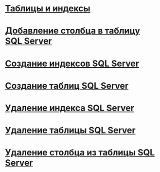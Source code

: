 # [Таблицы и индексы](tables-and-indexes.md)

# [Добавление столбца в таблицу SQL Server](adding-a-column-to-a-sql-server-table.md)
# [Создание индексов SQL Server](creating-sql-server-indexes.md)
# [Создание таблиц SQL Server](creating-sql-server-tables.md)
# [Удаление индекса SQL Server](dropping-a-sql-server-index.md)
# [Удаление таблицы SQL Server](dropping-a-sql-server-table.md)
# [Удаление столбца из таблицы SQL Server](removing-a-column-from-a-sql-server-table.md)
